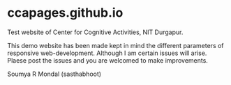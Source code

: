 # ccapages.github.io
Test website of Center for Cognitive Activities, NIT Durgapur.

This demo website has been made kept in mind the different parameters of responsive web-development.
Although I am certain issues will arise. Plaese post the issues and you are welcomed to make improvements.

Soumya R Mondal
(sasthabhoot)

